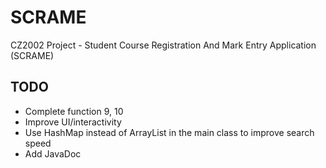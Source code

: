 # SCRAME
CZ2002 Project - Student Course Registration And Mark Entry Application (SCRAME)

## TODO
* Complete function 9, 10
* Improve UI/interactivity
* Use HashMap instead of ArrayList in the main class to improve search speed
* Add JavaDoc